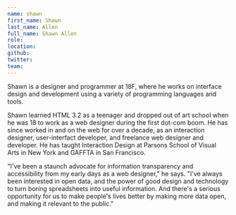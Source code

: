 ```yaml
---
name: shawn
first_name: Shawn
last_name: Allen
full_name: Shawn Allen
role:
location:
github:
twitter:
team:
---
```


Shawn is a designer and programmer at 18F, where he works on interface design and development using a variety of programming languages and tools.

Shawn learned HTML 3.2 as a teenager and dropped out of art school when he was 18 to work as a web designer during the first dot-com boom. He has since worked in and on the web for over a decade, as an interaction designer, user-interfact developer, and freelance web designer and developer. He has taught Interaction Design at Parsons School of Visual Arts in New York and GAFFTA in San Francisco.

"I've been a staunch advocate for information transparency and accessibility from my early days as a web designer," he says. "I've always been interested in open data, and the power of good design and technology to turn boring spreadsheets into useful information. And there's a serious opportunity for us to make people's lives better by making more data open, and making it relevant to the public."

